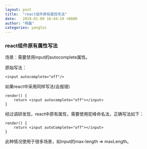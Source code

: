 ```yaml
---
layout: post
title:  "react组件原有属性写法"
date:   2018-01-09 16:44:19 +0800
author: "杨磊"
categories: yanglei
---
```


### react组件原有属性写法

场景：需要禁用input的autocomplete属性。

原始写法：
```
<input autocomplete="off"/>
```
如果react中采用同样写法(会报错)
```
render() {
    return <input autocomplete="off"></input>
}
```
经过调研发现，react中原有属性，需要使用驼峰命名法，正确写法如下：

```
render() {
    return <input autoComplete="off"></input>
}
```
此种情况使用于很多场景，如input的max-length => maxLength。